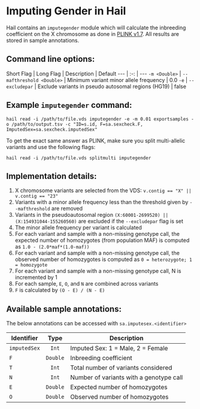 # Imputing Gender in Hail

Hail contains an `imputegender` module which will calculate the inbreeding coefficient on the X chromosome as done in [PLINK v1.7](http://pngu.mgh.harvard.edu/~purcell/plink/summary.shtml#sexcheck). All results are stored in sample annotations.

## Command line options:

Short Flag | Long Flag | Description | Default
--- | :-: | ---
`-m <Double>` | `--mafthreshold <Double>` | Minimum variant minor allele frequency | 0.0
`-e` | `--excludepar` | Exclude variants in pseudo autosomal regions (HG19) | false


## Example `imputegender` command:
```
hail read -i /path/to/file.vds imputegender -e -m 0.01 exportsamples -o /path/to/output.tsv -c "ID=s.id, F=sa.sexcheck.F, ImputedSex=sa.sexcheck.imputedSex"
```

To get the exact same answer as PLINK, make sure you split multi-allelic variants and use the following flags:
```
hail read -i /path/to/file.vds splitmulti imputegender
```

## Implementation details:

1. X chromosome variants are selected from the VDS: `v.contig == "X" || v.contig == "23"`
2. Variants with a minor allele frequency less than the threshold given by `--mafthreshold` are removed
3. Variants in the pseudoautosomal region `(X:60001-2699520) || (X:154931044-155260560)` are excluded if the `--excludepar` flag is set
4. The minor allele frequency per variant is calculated
5. For each variant and sample with a non-missing genotype call, the expected number of homozygotes (from population MAF) is computed as `1.0 - (2.0*maf*(1.0-maf))`
6. For each variant and sample with a non-missing genotype call, the observed number of homozygotes is computed as `0 = heterozygote; 1 = homozygote`
7. For each variant and sample with a non-missing genotype call, N is incremented by 1
8. For each sample, `E`, `O`, and `N` are combined across variants
9. `F` is calculated by `(O - E) / (N - E)` 

## Available sample annotations:
The below annotations can be accessed with `sa.imputesex.<identifier>`

Identifier | Type | Description
--- | :-: | ---
`imputedSex` | `Int` | Imputed Sex: 1 = Male, 2 = Female
`F` | `Double` | Inbreeding coefficient
`T` | `Int` | Total number of variants considered
`N` | `Int` | Number of variants with a genotype call
`E` | `Double` | Expected number of homozygotes
`O` | `Double` | Observed number of homozygotes